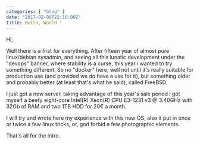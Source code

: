 ```yaml
---
categories: [ "blog" ]
date: "2017-02-06T22:10:00Z"
title: Hello, World !
---
```


Hi,

Well there is a first for everything. After fifteen year of almost pure linux/debian sysadmin, and seeing all this lunatic development under the "devops" banner, where stability is a curse, this year i wanted to try something different. So no "docker" here, well not until it's really suitable for production use (and provided we do have a use for it), but something older and probably better (at least that's what he said), called FreeBSD.

I just got a new server, taking advantage of this year's sale period i got myself a beefy eight-core Intel(R) Xeon(R) CPU E3-1231 v3 @ 3.40GHz with 32Gb of RAM and two 1TB HDD for 20€ a month.

I will try and wrote here my experience with this new OS, also it put in once or twice a few linux tricks, or, god forbid a few photographic elements.

That's all for the intro.
